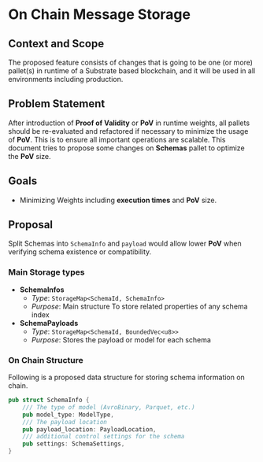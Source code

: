 # On Chain Message Storage

## Context and Scope
The proposed feature consists of changes that is going to be one (or more) pallet(s) in runtime of a
Substrate based blockchain, and it will be used in all environments including production.

## Problem Statement
After introduction of **Proof of Validity** or **PoV** in runtime weights, all pallets should be
re-evaluated and refactored if necessary to minimize the usage of **PoV**. This is to ensure all
important operations are scalable.
This document tries to propose some changes on **Schemas** pallet to optimize the **PoV** size.

## Goals
- Minimizing Weights including **execution times** and **PoV** size.

## Proposal
Split Schemas into `SchemaInfo` and `payload` would allow lower **PoV** when verifying schema existence
or compatibility.

### Main Storage types
- **SchemaInfos**
    - _Type_: `StorageMap<SchemaId, SchemaInfo>`
    - _Purpose_: Main structure To store related properties of any schema
      index
- **SchemaPayloads**
    -  _Type_: `StorageMap<SchemaId, BoundedVec<u8>>`
    - _Purpose_: Stores the payload or model for each schema


### On Chain Structure
Following is a proposed data structure for storing schema information on chain.
```rust
pub struct SchemaInfo {
    /// The type of model (AvroBinary, Parquet, etc.)
    pub model_type: ModelType,
    /// The payload location
    pub payload_location: PayloadLocation,
    /// additional control settings for the schema
    pub settings: SchemaSettings,
}
```
